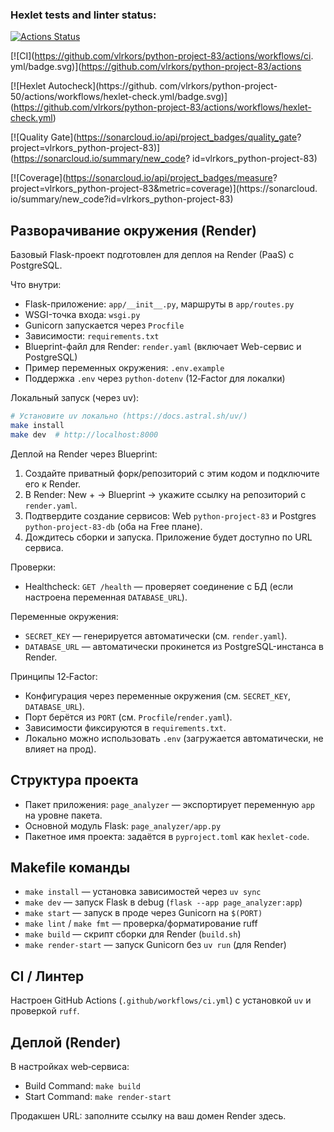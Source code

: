 ### Hexlet tests and linter status:
[![Actions Status](https://github.com/vlrkors/python-project-83/actions/workflows/hexlet-check.yml/badge.svg)](https://github.com/vlrkors/python-project-83/actions)

[![CI](https://github.com/vlrkors/python-project-83/actions/workflows/ci.
yml/badge.svg)](https://github.com/vlrkors/python-project-83/actions

[![Hexlet Autocheck](https://github.
com/vlrkors/python-project-50/actions/workflows/hexlet-check.yml/badge.svg)]
(https://github.com/vlrkors/python-project-83/actions/workflows/hexlet-check.yml)

[![Quality Gate](https://sonarcloud.io/api/project_badges/quality_gate?
project=vlrkors_python-project-83)](https://sonarcloud.io/summary/new_code?
id=vlrkors_python-project-83)

[![Coverage](https://sonarcloud.io/api/project_badges/measure?
project=vlrkors_python-project-83&metric=coverage)](https://sonarcloud.
io/summary/new_code?id=vlrkors_python-project-83)

## Разворачивание окружения (Render)

Базовый Flask-проект подготовлен для деплоя на Render (PaaS) с PostgreSQL.

Что внутри:
- Flask-приложение: `app/__init__.py`, маршруты в `app/routes.py`
- WSGI-точка входа: `wsgi.py`
- Gunicorn запускается через `Procfile`
- Зависимости: `requirements.txt`
- Blueprint-файл для Render: `render.yaml` (включает Web-сервис и PostgreSQL)
- Пример переменных окружения: `.env.example`
 - Поддержка `.env` через `python-dotenv` (12‑Factor для локалки)

Локальный запуск (через uv):
```bash
# Установите uv локально (https://docs.astral.sh/uv/)
make install
make dev  # http://localhost:8000
```

Деплой на Render через Blueprint:
1. Создайте приватный форк/репозиторий с этим кодом и подключите его к Render.
2. В Render: New + → Blueprint → укажите ссылку на репозиторий с `render.yaml`.
3. Подтвердите создание сервисов: Web `python-project-83` и Postgres `python-project-83-db` (оба на Free плане).
4. Дождитесь сборки и запуска. Приложение будет доступно по URL сервиса.

Проверки:
- Healthcheck: `GET /health` — проверяет соединение с БД (если настроена переменная `DATABASE_URL`).

Переменные окружения:
- `SECRET_KEY` — генерируется автоматически (см. `render.yaml`).
- `DATABASE_URL` — автоматически прокинется из PostgreSQL-инстанса в Render.

Принципы 12‑Factor:
- Конфигурация через переменные окружения (см. `SECRET_KEY`, `DATABASE_URL`).
- Порт берётся из `PORT` (см. `Procfile`/`render.yaml`).
- Зависимости фиксируются в `requirements.txt`.
- Локально можно использовать `.env` (загружается автоматически, не влияет на прод).

## Структура проекта
- Пакет приложения: `page_analyzer` — экспортирует переменную `app` на уровне пакета.
- Основной модуль Flask: `page_analyzer/app.py`
- Пакетное имя проекта: задаётся в `pyproject.toml` как `hexlet-code`.

## Makefile команды
- `make install` — установка зависимостей через `uv sync`
- `make dev` — запуск Flask в debug (`flask --app page_analyzer:app`)
- `make start` — запуск в проде через Gunicorn на `$(PORT)`
- `make lint` / `make fmt` — проверка/форматирование ruff
- `make build` — скрипт сборки для Render (`build.sh`)
- `make render-start` — запуск Gunicorn без `uv run` (для Render)

## CI / Линтер
Настроен GitHub Actions (`.github/workflows/ci.yml`) с установкой `uv` и проверкой `ruff`.

## Деплой (Render)
В настройках web‑сервиса:
- Build Command: `make build`
- Start Command: `make render-start`

Продакшен URL: заполните ссылку на ваш домен Render здесь.
